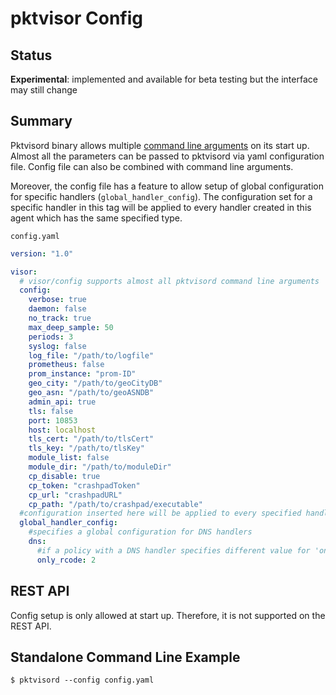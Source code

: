 # pktvisor Config

## Status
**Experimental**: implemented and available for beta testing but the interface may still change

## Summary

Pktvisord binary allows multiple [command line arguments](https://github.com/ns1labs/pktvisor#agent-usage) on its start up. Almost all the parameters can be passed to pktvisord 
via yaml configuration file. Config file can also be combined with command line arguments.

Moreover, the config file has a feature to allow setup of global configuration for specific handlers (`global_handler_config`). 
The configuration set for a specific handler in this tag will be applied to every handler created in this agent which has the same specified type.


`config.yaml`

```yaml
version: "1.0"

visor:
  # visor/config supports almost all pktvisord command line arguments 
  config:
    verbose: true
    daemon: false
    no_track: true
    max_deep_sample: 50
    periods: 3
    syslog: false
    log_file: "/path/to/logfile"
    prometheus: false
    prom_instance: "prom-ID"
    geo_city: "/path/to/geoCityDB"
    geo_asn: "/path/to/geoASNDB"
    admin_api: true
    tls: false
    port: 10853
    host: localhost
    tls_cert: "/path/to/tlsCert"
    tls_key: "/path/to/tlsKey"
    module_list: false
    module_dir: "/path/to/moduleDir"
    cp_disable: true
    cp_token: "crashpadToken"
    cp_url: "crashpadURL"
    cp_path: "/path/to/crashpad/executable"
  #configuration inserted here will be applied to every specified handler in the agent provisioned with this config file 
  global_handler_config:
    #specifies a global configuration for DNS handlers 
    dns:
      #if a policy with a DNS handler specifies different value for 'only_rcode', this global config will be overwritten
      only_rcode: 2

```

## REST API

Config setup is only allowed at start up. Therefore, it is not supported on the REST API.

## Standalone Command Line Example

```shell
$ pktvisord --config config.yaml
```
